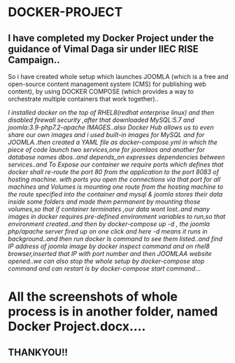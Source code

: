 # DOCKER-PROJECT

## I have completed my Docker Project under the guidance of Vimal Daga sir under IIEC RISE Campaign..
So i have created whole setup which launches JOOMLA (which is a free and open-source content management system (CMS) for publishing web content), by using DOCKER COMPOSE (which provides a way to orchestrate multiple containers that work together)..
 
 _I installed docker on the top of RHEL8(redhat enterprise linux) and then disabled firewall security ,after that downloaded MySQL:5.7  and joomla:3.9-php7.2-apache IMAGES..also Docker Hub allows us to even share our own images and i used built-in images for MySQL and for JOOMLA..then created a YAML file as docker-compose.yml in which the piece of code launch two services,one for joomlaos and another for database names dbos..and depends_on expresses dependencies between services..and To Expose our container we require ports which defines that docker shall re-route the port 80 from the application to the port 8083 of hosting machine. with ports you open the connections via that port for all machines and Volumes is mounting one route from the hosting machine to the route specified into the container and mysql & joomla stores their data inside some folders and made them permanent by mounting those volumes,so that if container terminates ,our data wont lost..and many images in docker requires pre-defined environment variables to run,so that environment created..and then by docker-compose up -d , the joomla php/apache server fired up on one click and here -d means it runs in background..and then run docker ls command to see them listed..and find IP address of joomla image by docker inspect command and on rhel8 browser,inserted that IP with port number and then JOOMLAA website opened..we can also stop the whole setup by docker-compose stop command and can restart is by docker-compose start command_...
 
# All the screenshots of whole process is in another folder, named Docker Project.docx....

## THANKYOU!!
